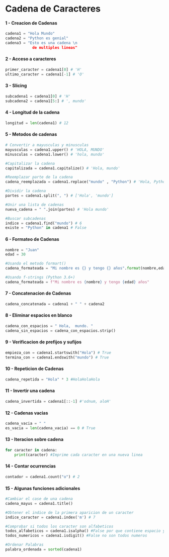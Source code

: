 
# Cadena de Caracteres
####  1 - Creacion de Cadenas

```python
cadena1 = "Hola Mundo"
cadena2 = "Python es genial"
cadena3 = "Esto es una cadena \n
			de multiples lineas"
```

####  2 - Acceso a caracteres

```python
primer_caracter = cadena1[0] # 'H'
ultimo_caracter = cadena1[-1] # 'O'
```

#### 3 - Slicing

```python
subcadena1 = cadena1[0] # 'H'
subcadena2 = cadena1[5:] # ', mundo'
```

#### 4 - Longitud de la cadena

```python
longitud = len(cadena1) # 12
```

#### 5 - Metodos de cadenas

```python
# Convertir a mayusculas y minusculas
mayusculas = cadena1.upper() # 'HOLA, MUNDO'
minusculas = cadena1.lower() # 'hola, mundo'

#Capitalizar la cadena
capitalizada = cadena1.capitalize() # 'Hola, mundo'

#Reemplazar parte de la cadena
cadena_reemplazada = cadena1.replace("mundo" , "Python") # 'Hola, Python'

#Dividir la cadena
partes = cadena1.split(", ") # ['Hola', 'mundo']

#Unir una lista de cadenas
nueva_cadena = " ".join(partes) # 'Hola mundo'

#Buscar subcadenas
indice = cadena1.find("mundo") # 6
existe = "Python" in cadena1 # False
```

#### 6 - Formateo de Cadenas

```Python
nombre = "Juan"
edad = 30

#Usando el metodo formart()
cadena_formateada = "Mi nombre es {} y tengo {} años".format(nombre,edad)

#Usando f-strings (Python 3.6+)
cadena_formateada = f"Mi nombre es {nombre} y tengo {edad} años"
```

#### 7 - Concatenacion de Cadenas

```python
cadena_concatenada = cadena1 + " " + cadena2
```

#### 8 - Eliminar espacios en blanco

```python
cadena_con_espacios = " Hola,  mundo. "
cadena_sin_espacios = cadena_con_espacios.strip()
```

#### 9 - Verificacion de prefijos y sufijos

```python
empieza_con = cadena1.startswith("Hola") # True
termina_con = cadena1.endswith("mundo") # True
```

#### 10 - Repeticion de Cadenas

```python
cadena_repetida = "Hola" * 3 #HolaHolaHola
```

#### 11 - Invertir una cadena

```python
cadena_invertida = cadena1[::-1] #'odnum, aloH'
```

#### 12 - Cadenas vacias

```python
cadena_vacia = " "
es_vacia = len(cadena_vacia) == 0 # True
```

#### 13 - Iteracion sobre cadena

```python
for caracter in cadena:
	print(caracter) #Imprime cada caracter en una nueva linea
```

#### 14 - Contar ocurrencias

```python
contador = cadena1.count("o") # 2
```

#### 15 - Algunas funciones adicionales

```python
#Cambiar el case de una cadena
cadena_mayus = cadena1.title()

#Obtener el indice de la primera aparicion de un caracter
indice_caracter = cadena1.index('m') # 7

#Comprobar si todos los caracter son alfabeticos
todos_alfabeticos = cadena1.isalpha() #False por que contiene espacio y coma
todos_numericos = cadena1.isdigit() #False no son todos numeros

#Ordenar Palabras
palabra_ordenada = sorted(cadena1)
```